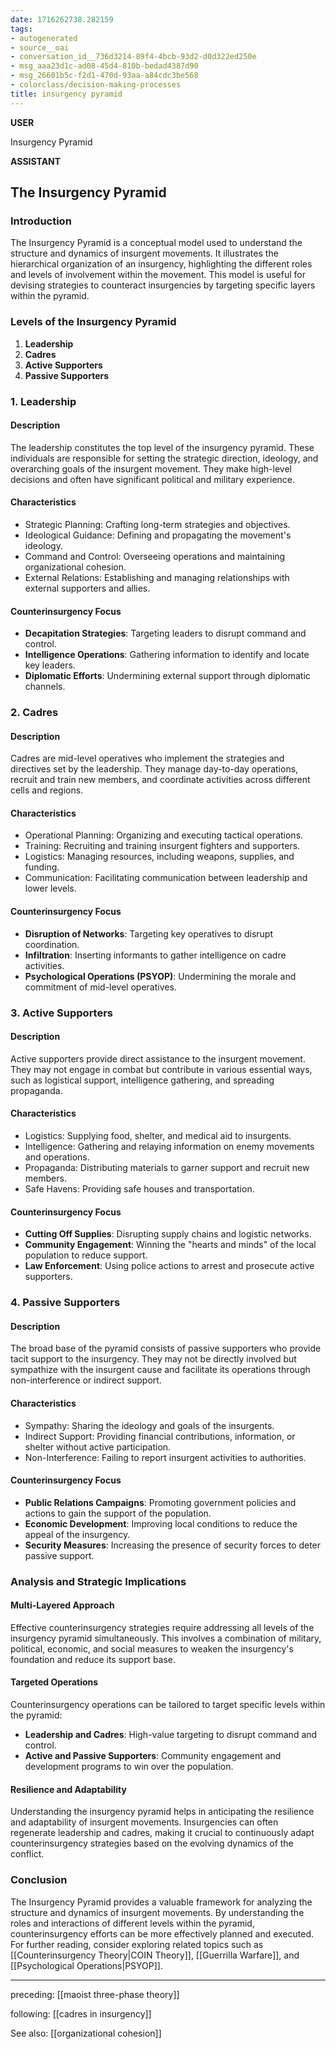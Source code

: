 ```yaml
---
date: 1716262738.282159
tags:
- autogenerated
- source__oai
- conversation_id__736d3214-89f4-4bcb-93d2-d0d322ed250e
- msg_aaa23d1c-ad08-45d4-810b-bedad4387d90
- msg_26601b5c-f2d1-470d-93aa-a84cdc3be568
- colorclass/decision-making-processes
title: insurgency pyramid
---
```


**USER**

Insurgency Pyramid


**ASSISTANT**

## The Insurgency Pyramid

### Introduction
The Insurgency Pyramid is a conceptual model used to understand the structure and dynamics of insurgent movements. It illustrates the hierarchical organization of an insurgency, highlighting the different roles and levels of involvement within the movement. This model is useful for devising strategies to counteract insurgencies by targeting specific layers within the pyramid.

### Levels of the Insurgency Pyramid

1. **Leadership**
2. **Cadres**
3. **Active Supporters**
4. **Passive Supporters**

### 1. Leadership
#### Description
The leadership constitutes the top level of the insurgency pyramid. These individuals are responsible for setting the strategic direction, ideology, and overarching goals of the insurgent movement. They make high-level decisions and often have significant political and military experience.

#### Characteristics
- Strategic Planning: Crafting long-term strategies and objectives.
- Ideological Guidance: Defining and propagating the movement's ideology.
- Command and Control: Overseeing operations and maintaining organizational cohesion.
- External Relations: Establishing and managing relationships with external supporters and allies.

#### Counterinsurgency Focus
- **Decapitation Strategies**: Targeting leaders to disrupt command and control.
- **Intelligence Operations**: Gathering information to identify and locate key leaders.
- **Diplomatic Efforts**: Undermining external support through diplomatic channels.

### 2. Cadres
#### Description
Cadres are mid-level operatives who implement the strategies and directives set by the leadership. They manage day-to-day operations, recruit and train new members, and coordinate activities across different cells and regions.

#### Characteristics
- Operational Planning: Organizing and executing tactical operations.
- Training: Recruiting and training insurgent fighters and supporters.
- Logistics: Managing resources, including weapons, supplies, and funding.
- Communication: Facilitating communication between leadership and lower levels.

#### Counterinsurgency Focus
- **Disruption of Networks**: Targeting key operatives to disrupt coordination.
- **Infiltration**: Inserting informants to gather intelligence on cadre activities.
- **Psychological Operations (PSYOP)**: Undermining the morale and commitment of mid-level operatives.

### 3. Active Supporters
#### Description
Active supporters provide direct assistance to the insurgent movement. They may not engage in combat but contribute in various essential ways, such as logistical support, intelligence gathering, and spreading propaganda.

#### Characteristics
- Logistics: Supplying food, shelter, and medical aid to insurgents.
- Intelligence: Gathering and relaying information on enemy movements and operations.
- Propaganda: Distributing materials to garner support and recruit new members.
- Safe Havens: Providing safe houses and transportation.

#### Counterinsurgency Focus
- **Cutting Off Supplies**: Disrupting supply chains and logistic networks.
- **Community Engagement**: Winning the "hearts and minds" of the local population to reduce support.
- **Law Enforcement**: Using police actions to arrest and prosecute active supporters.

### 4. Passive Supporters
#### Description
The broad base of the pyramid consists of passive supporters who provide tacit support to the insurgency. They may not be directly involved but sympathize with the insurgent cause and facilitate its operations through non-interference or indirect support.

#### Characteristics
- Sympathy: Sharing the ideology and goals of the insurgents.
- Indirect Support: Providing financial contributions, information, or shelter without active participation.
- Non-Interference: Failing to report insurgent activities to authorities.

#### Counterinsurgency Focus
- **Public Relations Campaigns**: Promoting government policies and actions to gain the support of the population.
- **Economic Development**: Improving local conditions to reduce the appeal of the insurgency.
- **Security Measures**: Increasing the presence of security forces to deter passive support.

### Analysis and Strategic Implications

#### Multi-Layered Approach
Effective counterinsurgency strategies require addressing all levels of the insurgency pyramid simultaneously. This involves a combination of military, political, economic, and social measures to weaken the insurgency's foundation and reduce its support base.

#### Targeted Operations
Counterinsurgency operations can be tailored to target specific levels within the pyramid:
- **Leadership and Cadres**: High-value targeting to disrupt command and control.
- **Active and Passive Supporters**: Community engagement and development programs to win over the population.

#### Resilience and Adaptability
Understanding the insurgency pyramid helps in anticipating the resilience and adaptability of insurgent movements. Insurgencies can often regenerate leadership and cadres, making it crucial to continuously adapt counterinsurgency strategies based on the evolving dynamics of the conflict.

### Conclusion
The Insurgency Pyramid provides a valuable framework for analyzing the structure and dynamics of insurgent movements. By understanding the roles and interactions of different levels within the pyramid, counterinsurgency efforts can be more effectively planned and executed. For further reading, consider exploring related topics such as [[Counterinsurgency Theory|COIN Theory]], [[Guerrilla Warfare]], and [[Psychological Operations|PSYOP]].


---

preceding: [[maoist three-phase theory]]  


following: [[cadres in insurgency]]

See also: [[organizational cohesion]]